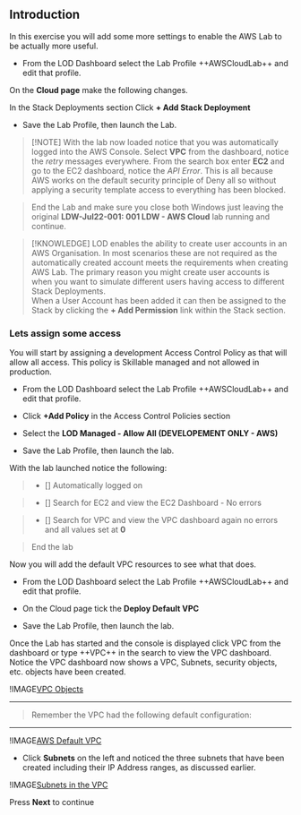 ## Introduction

In this exercise you will add some more settings to enable the AWS Lab to be
actually more useful.

-   From the LOD Dashboard select the Lab Profile ++AWSCloudLab++ and edit that
    profile.

On the **Cloud page** make the following changes.

In the Stack Deployments section Click **+ Add Stack Deployment**

-   Save the Lab Profile, then launch the Lab.

>   [!NOTE] With the lab now loaded notice that you was automatically logged
>   into the AWS Console. Select **VPC** from the dashboard, notice the *retry*
>   messages everywhere. From the search box enter **EC2** and go to the EC2
>   dashboard, notice the *API Error*. This is all because AWS works on the
>   default security principle of Deny all so without applying a security
>   template access to everything has been blocked.

>End the Lab and make sure you close both Windows just leaving the original
    **LDW-Jul22-001: 001 LDW - AWS Cloud** lab running and continue.

>   [!KNOWLEDGE] LOD enables the ability to create user accounts in an AWS
>   Organisation. In most scenarios these are not required as the automatically
>   created account meets the requirements when creating AWS Lab. The primary
>   reason you might create user accounts is when you want to simulate different
>   users having access to different Stack Deployments.  
>   When a User Account has been added it can then be assigned to the Stack by
>   clicking the **+ Add Permission** link within the Stack section.

### Lets assign some access

You will start by assigning a development Access Control Policy as that will
allow all access. This policy is Skillable managed and not allowed in
production.

-   From the LOD Dashboard select the Lab Profile ++AWSCloudLab++ and edit that
    profile.

-   Click **+Add Policy** in the Access Control Policies section

-   Select the **LOD Managed - Allow All (DEVELOPEMENT ONLY - AWS)**

-   Save the Lab Profile, then launch the lab.

With the lab launched notice the following:

>  - [] Automatically logged on

>  - [] Search for EC2 and view the EC2 Dashboard - No errors

>  - [] Search for VPC and view the VPC dashboard again no errors and all values set at **0**

> End the lab

Now you will add the default VPC resources to see what that does.

-   From the LOD Dashboard select the Lab Profile ++AWSCloudLab++ and edit that
    profile.

-   On the Cloud page tick the **Deploy Default VPC**

-   Save the Lab Profile, then launch the lab.

Once the Lab has started and the console is displayed click VPC from the
dashboard or type ++VPC++ in the search to view the VPC dashboard. Notice the
VPC dashboard now shows a VPC, Subnets, security objects, etc. objects have been
created.

!IMAGE[VPC Objects](images/image2.jpg)

---

> Remember the VPC had the following default configuration: 

---

 !IMAGE[AWS Default VPC](images/image4.jpg)

-   Click **Subnets** on the left and noticed the three subnets that have been
    created including their IP Address ranges, as discussed earlier.

!IMAGE[Subnets in the VPC](images/image3.jpg)

Press **Next** to continue
